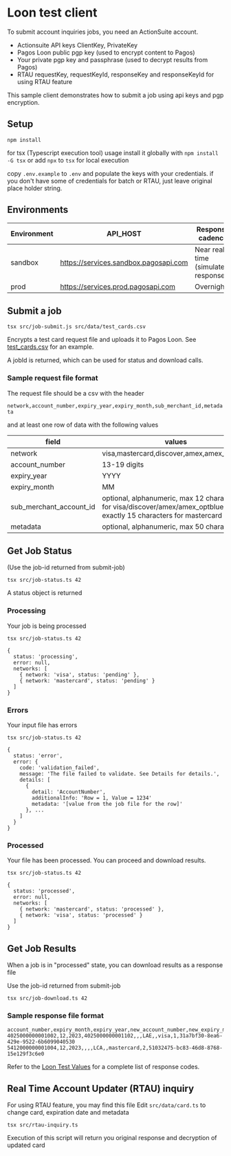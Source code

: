 # Loon test client

To submit account inquiries jobs, you need an ActionSuite account.

- Actionsuite API keys ClientKey, PrivateKey
- Pagos Loon public pgp key (used to encrypt content to Pagos)
- Your private pgp key and passphrase (used to decrypt results from Pagos)
- RTAU requestKey, requestKeyId, responseKey and responseKeyId for using RTAU feature

This sample client demonstrates how to submit a job using api keys and pgp encryption.

## Setup

    npm install

for tsx (Typescript execution tool) usage install it globally with `npm install -G tsx` or add `npx` to `tsx` for local execution

copy `.env.example` to `.env` and populate the keys with your credentials. if you don't have some of credentials for batch or RTAU, just leave original place holder string.

## Environments

| Environment | API_HOST                              | Response cadence                     |
| ----------- | ------------------------------------- | ------------------------------------ |
| sandbox     | https://services.sandbox.pagosapi.com | Near real time (simulated responses) |
| prod        | https://services.prod.pagosapi.com    | Overnight                            |

## Submit a job

    tsx src/job-submit.js src/data/test_cards.csv

Encrypts a test card request file and uploads it to Pagos Loon. See [test_cards.csv](src/data/test_cards.csv) for an example.

A jobId is returned, which can be used for status and download calls.

### Sample request file format

The request file should be a csv with the header

`network,account_number,expiry_year,expiry_month,sub_merchant_id,metadata`

and at least one row of data with the following values

| field                   | values                                                                                                              |
| ----------------------- | ------------------------------------------------------------------------------------------------------------------- |
| network                 | visa,mastercard,discover,amex,amex_optblue                                                                          |
| account_number          | 13-19 digits                                                                                                        |
| expiry_year             | YYYY                                                                                                                |
| expiry_month            | MM                                                                                                                  |
| sub_merchant_account_id | optional, alphanumeric, max 12 characters for visa/discover/amex/amex_optblue, exactly 15 characters for mastercard |
| metadata                | optional, alphanumeric, max 50 characters                                                                           |

## Get Job Status

(Use the job-id returned from submit-job)

    tsx src/job-status.ts 42

A status object is returned

### Processing

Your job is being processed

```
tsx src/job-status.ts 42

{
  status: 'processing',
  error: null,
  networks: [
    { network: 'visa', status: 'pending' },
    { network: 'mastercard', status: 'pending' }
  ]
}
```

### Errors

Your input file has errors

```
tsx src/job-status.ts 42

{
  status: 'error',
  error: {
    code: 'validation_failed',
    message: 'The file failed to validate. See Details for details.',
    details: [
      {
        detail: 'AccountNumber',
        additionalInfo: 'Row = 1, Value = 1234'
        metadata: '[value from the job file for the row]'
      }, ...
    ]
  }
}
```

### Processed

Your file has been processed. You can proceed and download results.

```
tsx src/job-status.ts 42

{
  status: 'processed',
  error: null,
  networks: [
    { network: 'mastercard', status: 'processed' },
    { network: 'visa', status: 'processed' }
  ]
}
```

## Get Job Results

When a job is in "processed" state, you can download results as a response file

Use the job-id returned from submit-job

```
tsx src/job-download.ts 42
```

### Sample response file format

```csv
account_number,expiry_month,expiry_year,new_account_number,new_expiry_month,new_expiry_year,response_code,error_code,network,sub_merchant_id,metadata
4025000000001002,12,2023,4025000000001102,,,LAE,,visa,1,31a7bf30-8ea6-429e-9522-6b6099040530
5412000000001004,12,2023,,,,LCA,,mastercard,2,51032475-bc83-46d8-8768-15e129f3c6e0
```

Refer to the [Loon Test Values](https://docs.pagos.ai/docs/loon-testing#loon-test-values) for a complete list of response codes.

## Real Time Account Updater (RTAU) inquiry

For using RTAU feature, you may find this file
Edit `src/data/card.ts` to change card, expiration date and metadata

    tsx src/rtau-inquiry.ts

Execution of this script will return you original response and decryption of updated card
